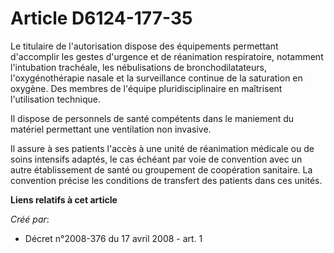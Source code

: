 # Article D6124-177-35

Le titulaire de l'autorisation dispose des équipements permettant d'accomplir les gestes d'urgence et de réanimation
respiratoire, notamment l'intubation trachéale, les nébulisations de bronchodilatateurs, l'oxygénothérapie nasale et la
surveillance continue de la saturation en oxygène. Des membres de l'équipe pluridisciplinaire en maîtrisent l'utilisation
technique. 

Il dispose de personnels de santé compétents dans le maniement du matériel permettant une ventilation non invasive. 

Il assure à ses patients l'accès à une unité de réanimation médicale ou de soins intensifs adaptés, le cas échéant par voie
de convention avec un autre établissement de santé ou groupement de coopération sanitaire. La convention précise les
conditions de transfert des patients dans ces unités.

**Liens relatifs à cet article**

_Créé par_:

  - Décret n°2008-376 du 17 avril 2008 - art. 1
